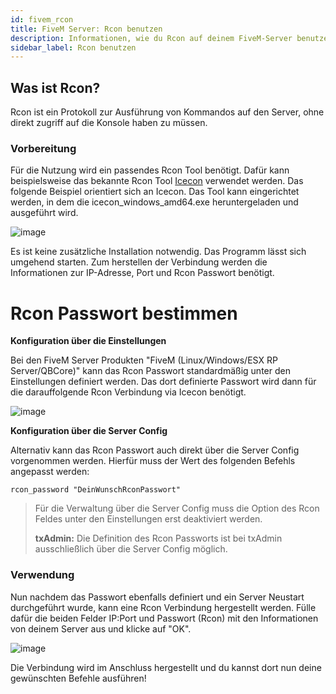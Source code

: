 ```yaml
---
id: fivem_rcon
title: FiveM Server: Rcon benutzen
description: Informationen, wie du Rcon auf deinem FiveM-Server benutzen kannst, um Befehle an den Server zu senden - ZAP-Hosting.com Dokumentationen
sidebar_label: Rcon benutzen
---
```



## Was ist Rcon?

Rcon ist ein Protokoll zur Ausführung von Kommandos auf den Server, ohne direkt zugriff auf die Konsole haben zu müssen.

### Vorbereitung

Für die Nutzung wird ein passendes Rcon Tool benötigt. Dafür kann beispielsweise das bekannte Rcon Tool [Icecon](https://github.com/icedream/icecon/releases) verwendet werden. Das folgende Beispiel orientiert sich an Icecon. Das Tool kann eingerichtet werden, in dem die icecon_windows_amd64.exe heruntergeladen und ausgeführt wird. 

![image](https://user-images.githubusercontent.com/13604413/159168520-9b0e166a-9ae9-47ef-8121-733b447092e0.png)

Es ist keine zusätzliche Installation notwendig. Das Programm lässt sich umgehend starten. Zum herstellen der Verbindung werden die Informationen zur IP-Adresse, Port und Rcon Passwort benötigt. 

# Rcon Passwort bestimmen

**Konfiguration über die Einstellungen**

Bei den FiveM Server Produkten "FiveM (Linux/Windows/ESX RP Server/QBCore)" kann das Rcon Passwort standardmäßig unter den Einstellungen definiert werden. Das dort definierte Passwort wird dann für die darauffolgende Rcon Verbindung via Icecon benötigt.

![image](https://user-images.githubusercontent.com/26007280/190450001-6ee350eb-9744-454a-bd6e-44e40cb285e5.png)


**Konfiguration über die Server Config**

Alternativ kann das Rcon Passwort auch direkt über die Server Config vorgenommen werden. Hierfür muss der Wert des folgenden Befehls angepasst werden:
```
rcon_password "DeinWunschRconPasswort"
```
> Für die Verwaltung über die Server Config muss die Option des Rcon Feldes unter den Einstellungen erst deaktiviert werden. 
> 
> **txAdmin:** Die Definition des Rcon Passworts ist bei txAdmin ausschließlich über die Server Config möglich. 

### Verwendung

Nun nachdem das Passwort ebenfalls definiert und ein Server Neustart durchgeführt wurde, kann eine Rcon Verbindung hergestellt werden. Fülle dafür die beiden Felder IP:Port und Passwort (Rcon) mit den Informationen von deinem Server aus und klicke auf "OK". 

![image](https://user-images.githubusercontent.com/13604413/159168532-0b80c7c5-16e0-4a3b-8b06-907c2846f5d4.png)

Die Verbindung wird im Anschluss hergestellt und du kannst dort nun deine gewünschten Befehle ausführen!
